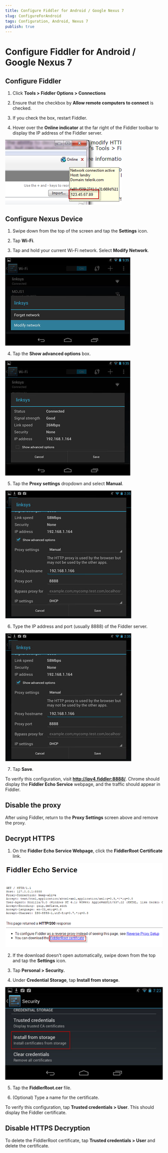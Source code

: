 ```yaml
---
title: Configure Fiddler for Android / Google Nexus 7
slug: ConfigureForAndroid
tags: Configuration, Android, Nexus 7
publish: true
---
```


Configure Fiddler for Android / Google Nexus 7
================================================

Configure Fiddler
-----------------

1. Click **Tools > Fiddler Options > Connections**

2. Ensure that the checkbox by **Allow remote computers to connect** is checked. 

3. If you check the box, restart Fiddler.

4. Hover over the **Online indicator** at the far right of the Fiddler toolbar to display the IP address of the Fiddler server.

 ![Online Tooltip][1]


Configure Nexus Device
----------------------

1. Swipe down from the top of the screen and tap the **Settings** icon.

2. Tap **Wi-Fi**.

3. Tap and hold your current Wi-Fi network. Select **Modify Network**.

 ![Modify Network][2]

4. Tap the **Show advanced options** box.

 ![Show advanced options][3]

5. Tap the **Proxy settings** dropdown and select **Manual**.

 ![Proxy settings][4]

6. Type the IP address and port (usually 8888) of the Fiddler server.

 ![IP Address][5]

7. Tap **Save**.

To verify this configuration, visit **http://ipv4.fiddler:8888/**. Chrome should display the **Fiddler Echo Service** webpage, and the traffic should appear in Fiddler.

Disable the proxy
-----------------

After using Fiddler, return to the **Proxy Settings** screen above and remove the proxy.


Decrypt HTTPS
-------------

1. On the **Fiddler Echo Service Webpage**, click the **FiddlerRoot Certificate** link.

 ![Download FiddlerRoot Certificate][6]

2. If the download doesn't open automatically, swipe down from the top and tap the **Settings** icon.

3. Tap **Personal > Security.** 

4. Under **Credential Storage**, tap **Install from storage**. 

 ![Install from storage][7]

5. Tap the **FiddlerRoot.cer** file. 

6. (Optional) Type a name for the certificate.

To verify this configuration, tap **Trusted credentials > User**. This should display the Fiddler certificate.

Disable HTTPS Decryption
------------------------

To delete the FiddlerRoot certificate, tap **Trusted credentials > User** and delete the certificate.

[1]: ../../images/ConfigureForAndroid/OnlineTooltip.png
[2]: ../../images/ConfigureForAndroid/ModifyNetwork.png
[3]: ../../images/ConfigureForAndroid/ShowAdvancedOptions.png
[4]: ../../images/ConfigureForAndroid/ProxySettings.png
[5]: ../../images/ConfigureForAndroid/IPAddress.png
[6]: ../../images/ConfigureForAndroid/DownloadFiddlerRootCert.png
[7]: ../../images/ConfigureForAndroid/InstallFromStorage.png
